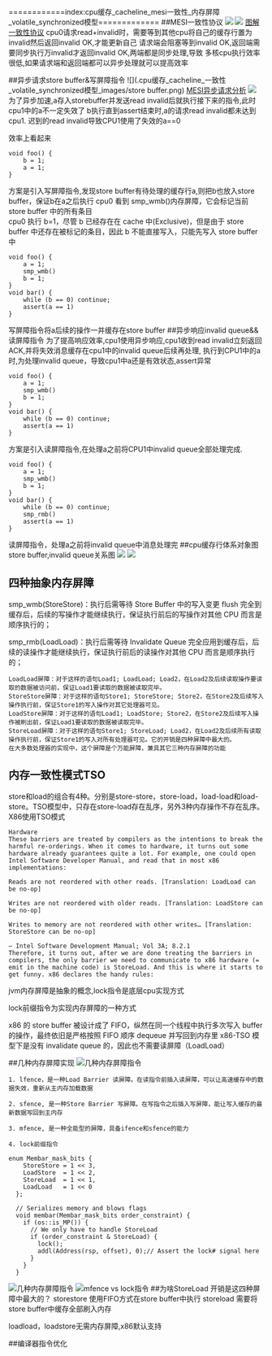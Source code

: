 ============index:cpu缓存_cacheline_mesi一致性_内存屏障_volatile_synchronized模型=============
##MESI一致性协议
![](.cpu缓存_cacheline_一致性_volatile_synchronized模型_images/mesi一致性协议.png)
![](.cpu缓存_cacheline_一致性_volatile_synchronized模型_images/图解一致性协议.png)
[图解一致性协议](https://zhuanlan.zhihu.com/p/123926004)
cpu0请求read+invalid时，需要等到其他cpu将自己的缓存行置为invalid然后返回invalid OK,才能更新自己
请求端会阻塞等到invalid OK,返回端需要同步执行万invalid才返回invalid OK,两端都是同步处理,导致
多核cpu执行效率很低,如果请求端和返回端都可以异步处理就可以提高效率

##异步请求store buffer&写屏障指令
![](.cpu缓存_cacheline_一致性_volatile_synchronized模型_images/store buffer.png)
[MESI异步请求分析](https://zhuanlan.zhihu.com/p/125549632)
![](.cpu缓存_cacheline_一致性_volatile_synchronized模型_images/storebuffer异步问题.png)
为了异步加速,a存入storebuffer并发送read invalid后就执行接下来的指令,此时cpu1中的a不一定失效了
b执行直到assert结束时,a的请求read invalid都未达到cpu1.
迟到的read invalid导致CPU1使用了失效的a==0

效率上看起来
```
void foo() {
    b = 1;
    a = 1;
}
```
方案是引入写屏障指令,发现store buffer有待处理的缓存行a,则把b也放入store buffer，保证b在a之后执行
cpu0 看到 smp_wmb()内存屏障，它会标记当前 store buffer 中的所有条目  
cpu0 执行 b=1，尽管 b 已经存在在 cache 中(Exclusive)，但是由于 store buffer 中还存在被标记的条目，因此 b 不能直接写入，只能先写入 store buffer 中
```
void foo() {
    a = 1;
    smp_wmb()
    b = 1;
}
void bar() {
    while (b == 0) continue;
    assert(a == 1)
}
```
写屏障指令将a后续的操作一并缓存在store buffer
##异步响应invalid queue&&读屏障指令
为了提高响应效率,cpu1使用异步响应,cpu1收到read invalid立刻返回ACK,并将失效消息缓存在cpu1中的invalid queue后续再处理,
执行到CPU1中的a时,为处理invalid queue，导致cpu1中a还是有效状态,assert异常

```
void foo() {
    a = 1;
    smp_wmb()
    b = 1;
}
void bar() {
    while (b == 0) continue;
    assert(a == 1)
}
```
方案是引入读屏障指令,在处理a之前将CPU1中invalid queue全部处理完成.
```
void foo() {
    a = 1;
    smp_wmb()
    b = 1;
}
void bar() {
    while (b == 0) continue;
    smp_rmb()
    assert(a == 1)
}
```
读屏障指令，处理a之前将invalid queue中消息处理完
##cpu缓存行体系对象图store buffer,invalid queue关系图
![](.cpu缓存_cacheline_一致性_volatile_synchronized模型_images/缓存行结构图.png)
![](.cpu缓存_cacheline_一致性_volatile_synchronized模型_images/cacheline结构图.png)

## 四种抽象内存屏障
smp_wmb(StoreStore)：执行后需等待 Store Buffer 中的写入变更 flush 完全到缓存后，后续的写操作才能继续执行，保证执行前后的写操作对其他 CPU 而言是顺序执行的；

smp_rmb(LoadLoad)：执行后需等待 Invalidate Queue 完全应用到缓存后，后续的读操作才能继续执行，保证执行前后的读操作对其他 CPU 而言是顺序执行的；

```
LoadLoad屏障：对于这样的语句Load1; LoadLoad; Load2，在Load2及后续读取操作要读取的数据被访问前，保证Load1要读取的数据被读取完毕。
StoreStore屏障：对于这样的语句Store1; StoreStore; Store2，在Store2及后续写入操作执行前，保证Store1的写入操作对其它处理器可见。
LoadStore屏障：对于这样的语句Load1; LoadStore; Store2，在Store2及后续写入操作被刷出前，保证Load1要读取的数据被读取完毕。
StoreLoad屏障：对于这样的语句Store1; StoreLoad; Load2，在Load2及后续所有读取操作执行前，保证Store1的写入对所有处理器可见。它的开销是四种屏障中最大的。        
在大多数处理器的实现中，这个屏障是个万能屏障，兼具其它三种内存屏障的功能
```
[](https://shipilev.net/blog/2014/on-the-fence-with-dependencies/)
[](http://gee.cs.oswego.edu/dl/jmm/cookbook.html)

## 内存一致性模式TSO
store和load的组合有4种。分别是store-store，store-load，load-load和load-store。TSO模型中，只存在store-load存在乱序，另外3种内存操作不存在乱序。
X86使用TSO模式
[](https://zhuanlan.zhihu.com/p/141655129)
```
Hardware
These barriers are treated by compilers as the intentions to break the harmful re-orderings. When it comes to hardware, it turns out some hardware already guarantees quite a lot. For example, one could open Intel Software Developer Manual, and read that in most x86 implementations:

Reads are not reordered with other reads. [Translation: LoadLoad can be no-op]

Writes are not reordered with older reads. [Translation: LoadStore can be no-op]

Writes to memory are not reordered with other writes…​ [Translation: StoreStore can be no-op]

— Intel Software Development Manual; Vol 3A; 8.2.1
Therefore, it turns out, after we are done treating the barriers in compilers, the only barrier we need to communicate to x86 hardware (= emit in the machine code) is StoreLoad. And this is where it starts to get funny. x86 declares the handy rules:
```
jvm内存屏障是抽象的概念,lock指令是底层cpu实现方式

lock前缀指令为实现内存屏障的一种方式

x86 的 store buffer 被设计成了 FIFO，纵然在同一个线程中执行多次写入 buffer 的操作，最终依旧是严格按照 FIFO 顺序 dequeue 并写回到内存里
x86-TSO 模型下是没有 invalidate queue 的，因此也不需要读屏障（LoadLoad）

##几种内存屏障实现
![几种内存屏障指令](https://zhuanlan.zhihu.com/p/81555436)
```
1. lfence，是一种Load Barrier 读屏障。在读指令前插入读屏障，可以让高速缓存中的数据失效，重新从主内存加载数据

2. sfence, 是一种Store Barrier 写屏障。在写指令之后插入写屏障，能让写入缓存的最新数据写回到主内存

3. mfence, 是一种全能型的屏障，具备ifence和sfence的能力

4. lock前缀指令

```

```
enum Membar_mask_bits {
    StoreStore = 1 << 3,
    LoadStore  = 1 << 2,
    StoreLoad  = 1 << 1,
    LoadLoad   = 1 << 0
  };
​
  // Serializes memory and blows flags
  void membar(Membar_mask_bits order_constraint) {
    if (os::is_MP()) {
      // We only have to handle StoreLoad
      if (order_constraint & StoreLoad) {
        lock();
        addl(Address(rsp, offset), 0);// Assert the lock# signal here
      }
    }
  }
```
![几种内存屏障指令](https://zhuanlan.zhihu.com/p/81555436)
![mfence vs lock指令](https://stackoverflow.com/questions/40409297/does-lock-xchg-have-the-same-behavior-as-mfence)
##为啥StoreLoad 开销是这四种屏障中最大的？
storestore 使用FIFO方式在store buffer中执行
storeload 需要将store buffer中缓存全部刷入内存

loadload，loadstore无需内存屏障,x86默认支持


##编译器指令优化
[](https://www.zhihu.com/question/23572082)
